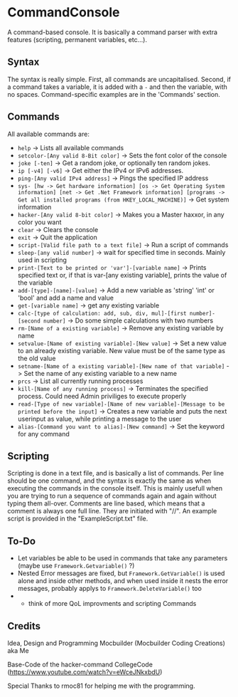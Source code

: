 # CommandConsole
A command-based console. 
It is basically a command parser with extra features (scripting, permanent variables, etc...).

## Syntax
The syntax is really simple. First, all commands are uncapitalised. Second, if a command takes a variable, it is added with a ```-``` and then the variable, with no spaces. Command-specific examples are in the 'Commands' section.

## Commands
All available commands are:
- ```help``` -> Lists all available commands
- ```setcolor-[Any valid 8-Bit color]``` -> Sets the font color of the console
- ```joke [-ten]``` -> Get a random joke, or optionally ten random jokes.
- ```ip [-v4] [-v6]``` -> Get either the IPv4 or IPv6 addresses.
- ```ping-[Any valid IPv4 address]``` -> Pings the specified IP address
- ```sys- [hw -> Get hardware information] [os -> Get Operating System information] [net -> Get .Net Framework information] [programs -> Get all installed programs (from HKEY_LOCAL_MACHINE)]``` -> Get system information
- ```hacker-[Any valid 8-bit color]``` -> Makes you a Master haxxor, in any color you want
- ```clear``` -> Clears the console
- ```exit``` -> Quit the application
- ```script-[Valid file path to a text file]``` -> Run a script of commands
- ```sleep-[any valid number]``` -> wait for specified time in seconds. Mainly used in scripting
- ```print-[Text to be printed or 'var']-[variable name]``` -> Prints specified text or, if that is var-[any existing variable], prints the value of the variable
- ```add-[type]-[name]-[value]``` -> Add a new variable as 'string' 'int' or 'bool' and add a name and value
- ```get-[variable name]``` -> get any existing variable
- ```calc-[type of calculation: add, sub, div, mul]-[first number]-[second number]``` -> Do some simple calculations with two numbers
- ```rm-[Name of a existing variable]``` -> Remove any existing variable by name
- ```setvalue-[Name of existing variable]-[New value]``` -> Set a new value to an already existing variable. New value must be of the same type as the old value
- ```setname-[Name of a existing variable]-[New name of that variable]``` -> Set the name of any existing variable to a new name
- ```prcs``` -> List all currently running processes
- ```kill-[Name of any running process]``` -> Terminates the specified process. Could need Admin priviliges to execute properly
- ```read-[Type of new variable]-[Name of new variable]-[Message to be printed before the input]``` -> Creates a new variable and puts the next userinput as value, while printing a message to the user
- ```alias-[Command you want to alias]-[New command]``` -> Set the keyword for any command

## Scripting
Scripting is done in a text file, and is basically a list of commands.
Per line should be one command, and the syntax is exactly the same as when executing the commands in the console itself.
This is mainly usefull when you are trying to run a sequence of commands again and again without typing them all-over.
Comments are line based, which means that a comment is always one full line. They are initiated with "//".
An example script is provided in the "ExampleScript.txt" file.

## To-Do
- Let variables be able to be used in commands that take any parameters (maybe use ```Framework.Getvariable()``` ?)
- Nested Error messages are fixed, but ```Framework.GetVariable()``` is used alone and inside other methods, and when used inside it nests the error messages, probably applys to ```Framework.DeleteVariable()``` too
- - think of more QoL improvments and scripting Commands

## Credits
Idea, Design and Programming			Mocbuilder (Mocbuilder Coding Creations) aka Me

Base-Code of the hacker-command			CollegeCode (https://www.youtube.com/watch?v=eWceJNkxbdU)

Special Thanks to rmoc81 for helping me with the programming.